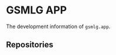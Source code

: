 # GSMLG APP

The development information of `gsmlg.app`.

## Repositories

<!-- REPO_LIST:START -->
<!-- REPO_LIST:END -->
